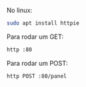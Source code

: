 No linux:

```bash
sudo apt install httpie
```

Para rodar um GET:

```bash
http :80
```

Para rodar um POST:

```bash
http POST :80/panel
```

